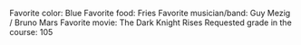 Favorite color: Blue
Favorite food: Fries
Favorite musician/band: Guy Mezig / Bruno Mars
Favorite movie: The Dark Knight Rises
Requested grade in the course: 105
